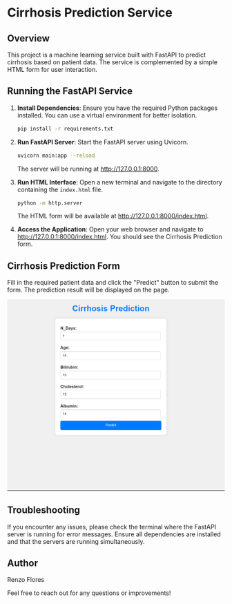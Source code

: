 # Cirrhosis Prediction Service

## Overview

This project is a machine learning service built with FastAPI to predict cirrhosis based on patient data. The service is complemented by a simple HTML form for user interaction.

## Running the FastAPI Service

1. **Install Dependencies**: Ensure you have the required Python packages installed. You can use a virtual environment for better isolation.

    ```bash
    pip install -r requirements.txt
    ```

2. **Run FastAPI Server**: Start the FastAPI server using Uvicorn.

    ```bash
    uvicorn main:app --reload
    ```

    The server will be running at http://127.0.0.1:8000.

3. **Run HTML Interface**: Open a new terminal and navigate to the directory containing the `index.html` file.

    ```bash
    python -m http.server
    ```

    The HTML form will be available at http://127.0.0.1:8000/index.html.

4. **Access the Application**: Open your web browser and navigate to http://127.0.0.1:8000/index.html. You should see the Cirrhosis Prediction form.

## Cirrhosis Prediction Form

Fill in the required patient data and click the "Predict" button to submit the form. The prediction result will be displayed on the page.

![Cirrhosis Prediction Form](https://github.com/Renzo-Fu/Practice-ML-DEV-Hw/blob/master/cases/case_5/HW3_fastapi/myapp.png)


## Troubleshooting

If you encounter any issues, please check the terminal where the FastAPI server is running for error messages. Ensure all dependencies are installed and that the servers are running simultaneously.

## Author

Renzo Flores

Feel free to reach out for any questions or improvements!
